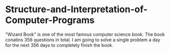 # Structure-and-Interpretation-of-Computer-Programs
"Wizard Book" is one of the most famous computer science book. The book conatins 356 questions in total. I am going to solve a single problem a day for the next 356 days to completely finish the book.
